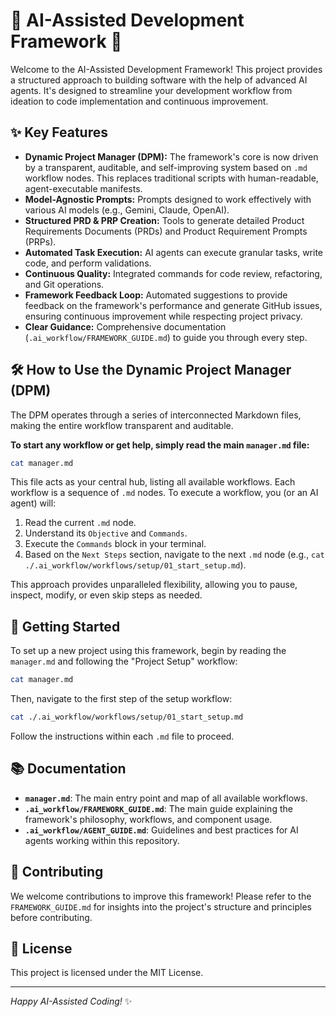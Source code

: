# 🚀 AI-Assisted Development Framework 🚀

Welcome to the AI-Assisted Development Framework! This project provides a structured approach to building software with the help of advanced AI agents. It's designed to streamline your development workflow from ideation to code implementation and continuous improvement.

## ✨ Key Features

-   **Dynamic Project Manager (DPM):** The framework's core is now driven by a transparent, auditable, and self-improving system based on `.md` workflow nodes. This replaces traditional scripts with human-readable, agent-executable manifests.
-   **Model-Agnostic Prompts:** Prompts designed to work effectively with various AI models (e.g., Gemini, Claude, OpenAI).
-   **Structured PRD & PRP Creation:** Tools to generate detailed Product Requirements Documents (PRDs) and Product Requirement Prompts (PRPs).
-   **Automated Task Execution:** AI agents can execute granular tasks, write code, and perform validations.
-   **Continuous Quality:** Integrated commands for code review, refactoring, and Git operations.
-   **Framework Feedback Loop:** Automated suggestions to provide feedback on the framework's performance and generate GitHub issues, ensuring continuous improvement while respecting project privacy.
-   **Clear Guidance:** Comprehensive documentation (`.ai_workflow/FRAMEWORK_GUIDE.md`) to guide you through every step.

## 🛠️ How to Use the Dynamic Project Manager (DPM)

The DPM operates through a series of interconnected Markdown files, making the entire workflow transparent and auditable.

**To start any workflow or get help, simply read the main `manager.md` file:**

```bash
cat manager.md
```

This file acts as your central hub, listing all available workflows. Each workflow is a sequence of `.md` nodes. To execute a workflow, you (or an AI agent) will:
1.  Read the current `.md` node.
2.  Understand its `Objective` and `Commands`.
3.  Execute the `Commands` block in your terminal.
4.  Based on the `Next Steps` section, navigate to the next `.md` node (e.g., `cat ./.ai_workflow/workflows/setup/01_start_setup.md`).

This approach provides unparalleled flexibility, allowing you to pause, inspect, modify, or even skip steps as needed.

## 🚀 Getting Started

To set up a new project using this framework, begin by reading the `manager.md` and following the "Project Setup" workflow:

```bash
cat manager.md
```

Then, navigate to the first step of the setup workflow:

```bash
cat ./.ai_workflow/workflows/setup/01_start_setup.md
```

Follow the instructions within each `.md` file to proceed.

## 📚 Documentation

-   **`manager.md`**: The main entry point and map of all available workflows.
-   **`.ai_workflow/FRAMEWORK_GUIDE.md`**: The main guide explaining the framework's philosophy, workflows, and component usage.
-   **`.ai_workflow/AGENT_GUIDE.md`**: Guidelines and best practices for AI agents working within this repository.

## 🤝 Contributing

We welcome contributions to improve this framework! Please refer to the `FRAMEWORK_GUIDE.md` for insights into the project's structure and principles before contributing.

## 📄 License

This project is licensed under the MIT License.

---

_Happy AI-Assisted Coding!_ ✨
